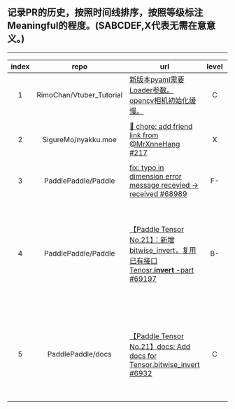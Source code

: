 ## 记录PR的历史，按照时间线排序，按照等级标注Meaningful的程度。(SABCDEF,X代表无需在意意义。)

---

|index|repo|url|level|ps|
|:-----:|:------:|-----------------|:-------:|:---------:|
|1|RimoChan/Vtuber_Tutorial|[新版本pyaml需要Loader参数。  opencv相机初始化缓慢。](https://github.com/RimoChan/Vtuber_Tutorial/pull/14)|C| 第一次PR,perf大提升|
|2|SigureMo/nyakku.moe|[🔗 chore: add friend link from @MrXnneHang #217](https://github.com/SigureMo/nyakku.moe/pull/217)|X|交换友链,第一次区分了core和chore|
|3|PaddlePaddle/Paddle|[fix: typo in dimension error message  recevied -> received #68989](https://github.com/PaddlePaddle/Paddle/pull/68989)|F-|纯水，修改单词.|
|4|PaddlePaddle/Paddle|[【Paddle Tensor No.21】：新增 bitwise_invert，复用已有接口 Tenosr.__invert__ -part #69197](https://github.com/PaddlePaddle/Paddle/pull/69197)|B-|复用已有接口，本身没啥意义，但我第一次正经PR,一帮大佬喂饭，感谢，加分。|
|5|PaddlePaddle/docs|[【Paddle Tensor No.21】docs: Add docs for Tensor.bitwise_invert #6932](https://github.com/PaddlePaddle/docs/pull/6932#event-15244677592)|C|Paddle的docstring是rst可以转换到html和COPY-FROM.格式要求严格
